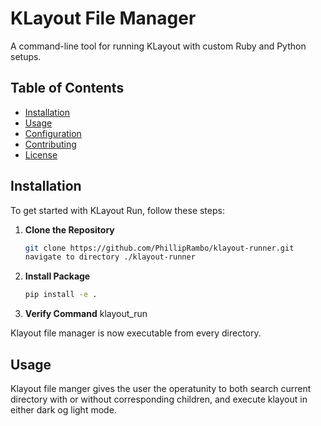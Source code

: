 # KLayout File Manager
A command-line tool for running KLayout with custom Ruby and Python setups.

## Table of Contents
- [Installation](#installation)
- [Usage](#usage)
- [Configuration](#configuration)
- [Contributing](#contributing)
- [License](#license)

## Installation

To get started with KLayout Run, follow these steps:

1. **Clone the Repository**
   ```bash
   git clone https://github.com/PhillipRambo/klayout-runner.git
   navigate to directory ./klayout-runner

2. **Install Package**
   ```bash
   pip install -e .
3. **Verify Command**
   klayout_run

Klayout file manager is now executable from every directory.

## Usage
Klayout file manger gives the user the operatunity to both search current directory with or without corresponding children, and execute klayout in either dark og light mode.
